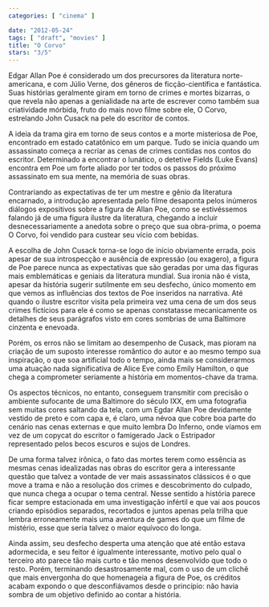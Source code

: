 ```yaml
---
categories: [ "cinema" ]

date: "2012-05-24"
tags: [ "draft", "movies" ]
title: "O Corvo"
stars: "3/5"
---
```

Edgar Allan Poe é considerado um dos precursores da literatura norte-americana, e com Júlio Verne, dos gêneros de ficção-científica e fantástica. Suas histórias geralmente giram em torno de crimes e mortes bizarras, o que revela não apenas a genialidade na arte de escrever como também sua criatividade mórbida, fruto do mais novo filme sobre ele, O Corvo, estrelando John Cusack na pele do escritor de contos.

A ideia da trama gira em torno de seus contos e a morte misteriosa de Poe, encontrado em estado catatônico em um parque. Tudo se inicia quando um assassinato começa a recriar as cenas de crimes contidas nos contos do escritor. Determinado a encontrar o lunático, o detetive Fields (Luke Evans) encontra em Poe um forte aliado por ter todos os passos do próximo assassinato em sua mente, na memória de suas obras.

Contrariando as expectativas de ter um mestre e gênio da literatura encarnado, a introdução apresentada pelo filme desaponta pelos inúmeros diálogos expositivos sobre a figura de Allan Poe, como se estivéssemos falando já de uma figura ilustre da literatura, chegando a incluir desnecessariamente a anedota sobre o preço que sua obra-prima, o poema O Corvo, foi vendido para custear seu vício com bebidas.

A escolha de John Cusack torna-se logo de início obviamente errada, pois apesar de sua introspecção e ausência de expressão (ou exagero), a figura de Poe parece nunca as expectativas que são geradas por uma das figuras mais emblemáticas e geniais da literatura mundial. Sua ironia não é vista, apesar da história sugerir sutilmente em seu desfecho, único momento em que vemos as influências dos textos de Poe inseridos na narrativa. Até quando o ilustre escritor visita pela primeira vez uma cena de um dos seus crimes fictícios para ele é como se apenas constatasse mecanicamente os detalhes de seus parágrafos visto em cores sombrias de uma Baltimore cinzenta e enevoada.

Porém, os erros não se limitam ao desempenho de Cusack, mas pioram na criação de um suposto interesse romântico do autor e ao mesmo tempo sua inspiração, o que soa artificial todo o tempo, ainda mais se considerarmos uma atuação nada significativa de Alice Eve como Emily Hamilton, o que chega a comprometer seriamente a história em momentos-chave da trama.

Os aspectos técnicos, no entanto, conseguem transmitir com precisão o ambiente sufocante de uma Baltimore do século IXX, em uma fotografia sem muitas cores saltando da tela, com um Egdar Allan Poe devidamente vestido de preto e com capa e, é claro, uma névoa que cobre boa parte do cenário nas cenas externas e que muito lembra Do Inferno, onde víamos em vez de um copycat do escritor o famigerado Jack o Estripador representado pelos becos escuros e sujos de Londres.

De uma forma talvez irônica, o fato das mortes terem como essência as mesmas cenas idealizadas nas obras do escritor gera a interessante questão que talvez a vontade de ver mais assassinatos clássicos é o que move a trama e não a resolução dos crimes e descobrimento do culpado, que nunca chega a ocupar o tema central. Nesse sentido a história parece ficar sempre estacionada em uma investigação infértil e que vai aos poucos criando episódios separados, recortados e juntos apenas pela trilha que lembra erroneamente mais uma aventura de games do que um filme de mistério, esse que seria talvez o maior equívoco do longa.

Ainda assim, seu desfecho desperta uma atenção que até então estava adormecida, e seu feitor é igualmente interessante, motivo pelo qual o terceiro ato parece tão mais curto e tão menos desenvolvido que todo o resto. Porém, terminando desastrosamente mal, com o uso de um clichê que mais envergonha do que homenageia a figura de Poe, os créditos acabam expondo o que desconfiávamos desde o princípio: não havia sombra de um objetivo definido ao contar a história.

